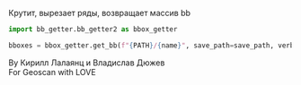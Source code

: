 Крутит, вырезает ряды, возвращает массив bb  
```python
import bb_getter.bb_getter2 as bbox_getter  

bboxes = bbox_getter.get_bb(f"{PATH}/{name}", save_path=save_path, verbose=0)  

```

By Кирилл Лалаянц и Владислав Дюжев  
For Geoscan with LOVE